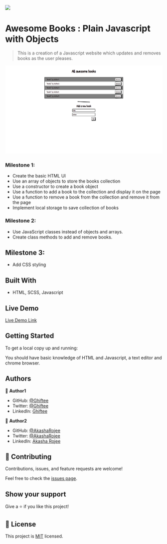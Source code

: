 
![](https://camo.githubusercontent.com/8a4ae3fb98faf74ddf78a6677ceaa6e8872f7f340f569b7c5e1aa9bcc4061d95/68747470733a2f2f696d672e736869656c64732e696f2f62616467652f4d6963726f76657273652d626c756576696f6c6574)

# Awesome Books : Plain Javascript with Objects

> This is a creation of a Javascript website which updates and removes books as the user pleases. 

![screenshot](images/desktop-screenshot.png)

### Milestone 1:

- Create the basic HTML UI
- Use an array of objects to store the books collection
- Use a constructor to create a book object
- Use a function to add a book to the collection and display it on the page
- Use a function to remove a book from the collection and remove it from the page
- Implement local storage to save collection of books

### Milestone 2:

- Use JavaScript classes instead of objects and arrays.
- Create class methods to add and remove books.

## Milestone 3:

- Add CSS styling

## Built With

- HTML, SCSS, Javascript

## Live Demo

[Live Demo Link](https://ghiftee.github.io/awesome-books/)

## Getting Started

To get a local copy up and running:

You should have basic knowledge of HTML and Javascript, a text editor and chrome browser.

## Authors

👤 **Author1**

- GitHub: [@Ghiftee](https://github.com/ghiftee)
- Twitter: [@Ghiftee](https://twitter.com/ghiftee)
- LinkedIn: [Ghiftee](https://linkedin.com/in/giftuwhubetine)

👤 **Author2**

- GitHub: [@AkashaRojee](https://github.com/akasharojee)
- Twitter: [@AkashaRojee](https://twitter.com/akasharojee)
- LinkedIn: [Akasha Rojee](https://linkedin.com/in/akasharojee)

## 🤝 Contributing

Contributions, issues, and feature requests are welcome!

Feel free to check the [issues page](../../issues/).

## Show your support

Give a ⭐️ if you like this project!

## 📝 License

This project is [MIT](./MIT.md) licensed.